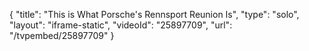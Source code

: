 {
    "title": "This is What Porsche's Rennsport Reunion Is",
    "type": "solo",
    "layout": "iframe-static",
    "videoId": "25897709",
    "url": "\/tvpembed\/25897709"
}
